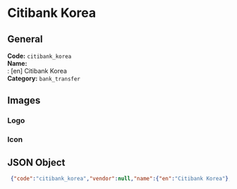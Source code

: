 # Citibank Korea 
## General 
**Code:** `citibank_korea`  
**Name:**  
:	[en] Citibank Korea  
**Category:** `bank_transfer`  
## Images 
### Logo 
### Icon 
## JSON Object 
```json
 {"code":"citibank_korea","vendor":null,"name":{"en":"Citibank Korea"},"description":null,"countries":null,"category":"bank_transfer"}```  
